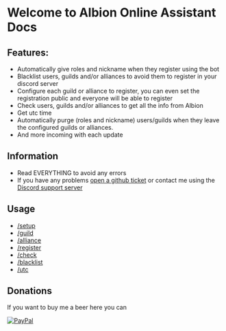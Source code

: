 # Welcome to Albion Online Assistant Docs

## Features:
 - Automatically give roles and nickname when they register using the bot
 - Blacklist users, guilds and/or alliances to avoid them to register in your discord server
 - Configure each guild or alliance to register, you can even set the registration public and everyone will be able to register
 - Check users, guilds and/or alliances to get all the info from Albion
 - Get utc time
 - Automatically purge (roles and nickname) users/guilds when they leave the configured guilds or alliances.
 - And more incoming with each update

## Information
 - Read EVERYTHING to avoid any errors
 - If you have any problems [open a github ticket](https://github.com/vinanrra/Albion-Online_Assistant_Docs/issues/new) or contact me using the [Discord support server](https://discord.gg/wxaqGTZWXS)

## Usage
  - [/setup](docs/setup/index.md)
  - [/guild](docs/guild.md)
  - [/alliance](docs/alliance.md)
  - [/register](docs/register.md)
  - [/check](docs/check.md)
  - [/blacklist](docs/blacklist.md)
  - [/utc](docs/utc.md)
  
## Donations
If you want to buy me a beer here you can

<a href="https://www.paypal.com/cgi-bin/webscr?cmd=_s-xclick&hosted_button_id=25XWMUHD8NZHG&source=url" rel="PayPal">![PayPal](https://www.paypalobjects.com/en_US/i/btn/btn_donate_SM.gif)
